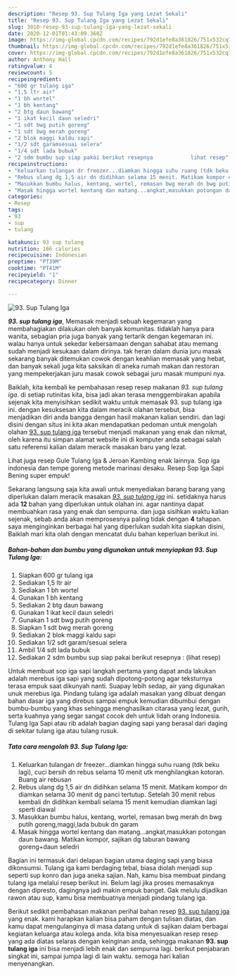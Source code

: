 ```yaml
---
description: "Resep 93. Sup Tulang Iga yang Lezat Sekali"
title: "Resep 93. Sup Tulang Iga yang Lezat Sekali"
slug: 3010-resep-93-sup-tulang-iga-yang-lezat-sekali
date: 2020-12-01T01:43:09.368Z
image: https://img-global.cpcdn.com/recipes/792d1efe8a361826/751x532cq70/93-sup-tulang-iga-foto-resep-utama.jpg
thumbnail: https://img-global.cpcdn.com/recipes/792d1efe8a361826/751x532cq70/93-sup-tulang-iga-foto-resep-utama.jpg
cover: https://img-global.cpcdn.com/recipes/792d1efe8a361826/751x532cq70/93-sup-tulang-iga-foto-resep-utama.jpg
author: Anthony Hall
ratingvalue: 4
reviewcount: 5
recipeingredient:
- "600 gr tulang iga"
- "1,5 ltr air"
- "1 bh wortel"
- "1 bh kentang"
- "2 btg daun bawang"
- "1 ikat kecil daun seledri"
- "1 sdt bwg putih goreng"
- "1 sdt bwg merah goreng"
- "2 blok maggi kaldu sapi"
- "1/2 sdt garamsesuai selera"
- "1/4 sdt lada bubuk"
- "2 sdm bumbu sup siap pakai berikut resepnya            lihat resep"
recipeinstructions:
- "Keluarkan tulangan dr freezer...diamkan hingga suhu ruang (tdk beku lagi), cuci bersih dn rebus selama 10 menit utk menghilangkan kotoran. Buang air rebusan"
- "Rebus ulang dg 1,5 air dn didihkan selama 15 menit. Matikam kompor dn diamkan selama 30 menit dg panci tertutup. Setelah 30 menit rebus kembali dn didihkan kembali selama 15 menit kemudian diamkan lagi sperti diawal"
- "Masukkan bumbu halus, kentang, wortel, remasan bwg merah dn bwg putih goreng,maggi,lada bubuk dn garam"
- "Masak hingga wortel kentang dan matang...angkat,masukkan potongan daun bawang. Matikan kompor, sajikan dg taburan bawang goreng+daun seledri"
categories:
- Resep
tags:
- 93
- sup
- tulang

katakunci: 93 sup tulang 
nutrition: 166 calories
recipecuisine: Indonesian
preptime: "PT39M"
cooktime: "PT41M"
recipeyield: "1"
recipecategory: Dinner

---
```



![93. Sup Tulang Iga](https://img-global.cpcdn.com/recipes/792d1efe8a361826/751x532cq70/93-sup-tulang-iga-foto-resep-utama.jpg)

<b><i>93. sup tulang iga</i></b>, Memasak menjadi sebuah kegemaran yang membahagiakan dilakukan oleh banyak komunitas. tidaklah hanya para wanita, sebagian pria juga banyak yang tertarik dengan kegemaran ini. walau hanya untuk sekedar kebersamaan dengan sahabat atau memang sudah menjadi kesukaan dalam dirinya. tak heran dalam dunia juru masak sekarang banyak ditemukan cowok dengan keahlian memasak yang hebat, dan banyak sekali juga kita saksikan di aneka rumah makan dan restoran yang mempekerjakan juru masak cowok sebagai juru masak mumpuni nya.

Baiklah, kita kembali ke pembahasan resep resep makanan <i>93. sup tulang iga</i>. di setiap rutinitas kita, bisa jadi akan terasa menggembirakan apabila sejenak kita menyisihkan sedikit waktu untuk memasak 93. sup tulang iga ini. dengan kesuksesan kita dalam meracik olahan tersebut, bisa menjadikan diri anda bangga dengan hasil makanan kalian sendiri. dan lagi disini dengan situs ini kita akan mendapatkan pedoman untuk mengolah olahan <u>93. sup tulang iga</u> tersebut menjadi makanan yang enak dan nikmat, oleh karena itu simpan alamat website ini di komputer anda sebagai salah satu referensi kalian dalam meracik masakan baru yang lezat.

Lihat juga resep Gule Tulang Iga &amp; Jeroan Kambing enak lainnya. Sop iga indonesia dan tempe goreng metode marinasi desaku. Resep Sop Iga Sapi Bening super empuk!


Sekarang langsung saja kita awali untuk menyediakan barang barang yang diperlukan dalam meracik masakan <u><i>93. sup tulang iga</i></u> ini. setidaknya harus ada <b>12</b> bahan yang diperlukan untuk olahan ini. agar nantinya dapat membuahkan rasa yang enak dan sempurna. dan juga sisihkan waktu kalian sejenak, sebab anda akan memprosesnya paling tidak dengan <b>4</b> tahapan. saya menginginkan berbagai hal yang diperlukan sudah kita siapkan disini, Baiklah mari kita olah dengan mencatat dulu bahan keperluan berikut ini.

<!--inarticleads1-->

##### Bahan-bahan dan bumbu yang digunakan untuk menyiapkan 93. Sup Tulang Iga:

1. Siapkan 600 gr tulang iga
1. Sediakan 1,5 ltr air
1. Sediakan 1 bh wortel
1. Gunakan 1 bh kentang
1. Sediakan 2 btg daun bawang
1. Gunakan 1 ikat kecil daun seledri
1. Gunakan 1 sdt bwg putih goreng
1. Siapkan 1 sdt bwg merah goreng
1. Sediakan 2 blok maggi kaldu sapi
1. Sediakan 1/2 sdt garam/sesuai selera
1. Ambil 1/4 sdt lada bubuk
1. Sediakan 2 sdm bumbu sup siap pakai berikut resepnya :           (lihat resep)


Untuk membuat sop iga sapi langkah pertama yang dapat anda lakukan adalah merebus iga sapi yang sudah dipotong-potong agar teksturnya terasa empuk saat dikunyah nanti. Suapay lebih sedap, air yang digunakan unuk merebus iga. Pindang tulang iga adalah masakan yang dibuat dengan bahan dasar iga yang direbus sampai empuk kemudian dibumbui dengan bumbu-bumbu yang khas sehingga menghasilkan citarasa yang lezat, gurih, serta kuahnya yang segar sangat cocok deh untuk lidah orang Indonesia. Tulang Iga Sapi atau rib adalah bagian daging sapi yang berasal dari daging di sekitar tulang iga atau tulang rusuk. 

<!--inarticleads2-->

##### Tata cara mengolah 93. Sup Tulang Iga:

1. Keluarkan tulangan dr freezer...diamkan hingga suhu ruang (tdk beku lagi), cuci bersih dn rebus selama 10 menit utk menghilangkan kotoran. Buang air rebusan
1. Rebus ulang dg 1,5 air dn didihkan selama 15 menit. Matikam kompor dn diamkan selama 30 menit dg panci tertutup. Setelah 30 menit rebus kembali dn didihkan kembali selama 15 menit kemudian diamkan lagi sperti diawal
1. Masukkan bumbu halus, kentang, wortel, remasan bwg merah dn bwg putih goreng,maggi,lada bubuk dn garam
1. Masak hingga wortel kentang dan matang...angkat,masukkan potongan daun bawang. Matikan kompor, sajikan dg taburan bawang goreng+daun seledri


Bagian ini termasuk dari delapan bagian utama daging sapi yang biasa dikonsumsi. Tulang iga kami berdaging tebal, biasa diolah menjadi sup seperti sup konro dan juga aneka sajian. Nah, kamu bisa membuat pindang tulang iga melalui resep berikut ini. Belum lagi jika proses memasaknya dengan dipresto, dagingnya jadi makin empuk banget. Gak melulu dijadikan rawon atau sup, kamu bisa membuatnya menjadi pindang tulang iga. 

Berikut sedikit pembahasan makanan perihal bahan resep <u>93. sup tulang iga</u> yang enak. kami harapkan kalian bisa paham dengan tulisan diatas, dan kamu dapat mengulanginya di masa datang untuk di sajikan dalam berbagai kegiatan keluarga atau kolega anda. kita bisa menyesuaikan resep resep yang ada diatas selaras dengan keinginan anda, sehingga makanan <b>93. sup tulang iga</b> ini bisa menjadi lebih enak dan sempurna lagi. berikut penjabaran singkat ini, sampai jumpa lagi di lain waktu. semoga hari kalian menyenangkan.
